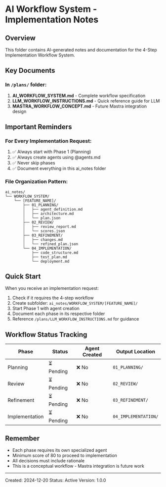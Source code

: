 # AI Workflow System - Implementation Notes

## Overview
This folder contains AI-generated notes and documentation for the 4-Step Implementation Workflow System.

## Key Documents

### In `/plans/` folder:
1. **AI_WORKFLOW_SYSTEM.md** - Complete workflow specification
2. **LLM_WORKFLOW_INSTRUCTIONS.md** - Quick reference guide for LLM
3. **MASTRA_WORKFLOW_CONCEPT.md** - Future Mastra integration design

## Important Reminders

### For Every Implementation Request:
1. ✅ Always start with Phase 1 (Planning)
2. ✅ Always create agents using @agents.md
3. ✅ Never skip phases
4. ✅ Document everything in this ai_notes folder

### File Organization Pattern:
```
ai_notes/
└── WORKFLOW_SYSTEM/
    └── [FEATURE_NAME]/
        ├── 01_PLANNING/
        │   ├── agent_definition.md
        │   ├── architecture.md
        │   └── plan.json
        ├── 02_REVIEW/
        │   ├── review_report.md
        │   └── scores.json
        ├── 03_REFINEMENT/
        │   ├── changes.md
        │   └── refined_plan.json
        └── 04_IMPLEMENTATION/
            ├── code_structure.md
            ├── test_plan.md
            └── deployment.md
```

## Quick Start

When you receive an implementation request:

1. Check if it requires the 4-step workflow
2. Create subfolder: `ai_notes/WORKFLOW_SYSTEM/[FEATURE_NAME]/`
3. Start Phase 1 with agent creation
4. Document each phase in its respective folder
5. Reference `/plans/LLM_WORKFLOW_INSTRUCTIONS.md` for guidance

## Workflow Status Tracking

| Phase | Status | Agent Created | Output Location |
|-------|---------|--------------|-----------------|
| Planning | ⏳ Pending | ❌ No | `01_PLANNING/` |
| Review | ⏳ Pending | ❌ No | `02_REVIEW/` |
| Refinement | ⏳ Pending | ❌ No | `03_REFINEMENT/` |
| Implementation | ⏳ Pending | ❌ No | `04_IMPLEMENTATION/` |

## Remember

- Each phase requires its own specialized agent
- Minimum score of 80 to proceed to implementation
- All decisions must include rationale
- This is a conceptual workflow - Mastra integration is future work

---
Created: 2024-12-20
Status: Active
Version: 1.0.0
